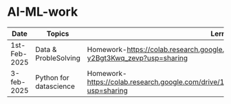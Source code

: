 # AI-ML-work

|Date |Topics|Lerning|
|-----|------|-------|
|1st-Feb-2025|Data & ProbleSolving|Homework-https://colab.research.google.com/drive/1GC9Ty-RC3E5LZy09c-y2Bgt3Kwq_zevp?usp=sharing
|3-feb-2025|Python for datascience|Homework-https://colab.research.google.com/drive/11q67frOQDgwLnaGOFG4ry3cigWiAdqJI?usp=sharing|
